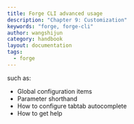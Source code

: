 ```yaml
---
title: Forge CLI advanced usage
description: "Chapter 9: Customization"
keywords: "forge, forge-cli"
author: wangshijun
category: handbook
layout: documentation
tags:
  - forge
---
```


such as:

- Global configuration items
- Parameter shorthand
- How to configure tabtab autocomplete
- How to get help
